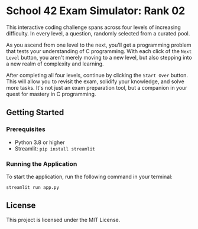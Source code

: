 # School 42 Exam Simulator: Rank 02
This interactive coding challenge spans across four levels of increasing difficulty. In every level, a question, randomly selected from a curated pool. 

As you ascend from one level to the next, you'll get a programming problem that tests your understanding of C programming. With each click of the `Next Level` button, you aren't merely moving to a new level, but also stepping into a new realm of complexity and learning.

After completing all four levels, continue by clicking the `Start Over` button. This will allow you to revisit the exam, solidify your knowledge, and solve more tasks. It's not just an exam preparation tool, but a companion in your quest for mastery in C programming.

## Getting Started

### Prerequisites

- Python 3.8 or higher
- Streamlit: `pip install streamlit`

### Running the Application

To start the application, run the following command in your terminal:
```
streamlit run app.py
```
## License
This project is licensed under the MIT License.
